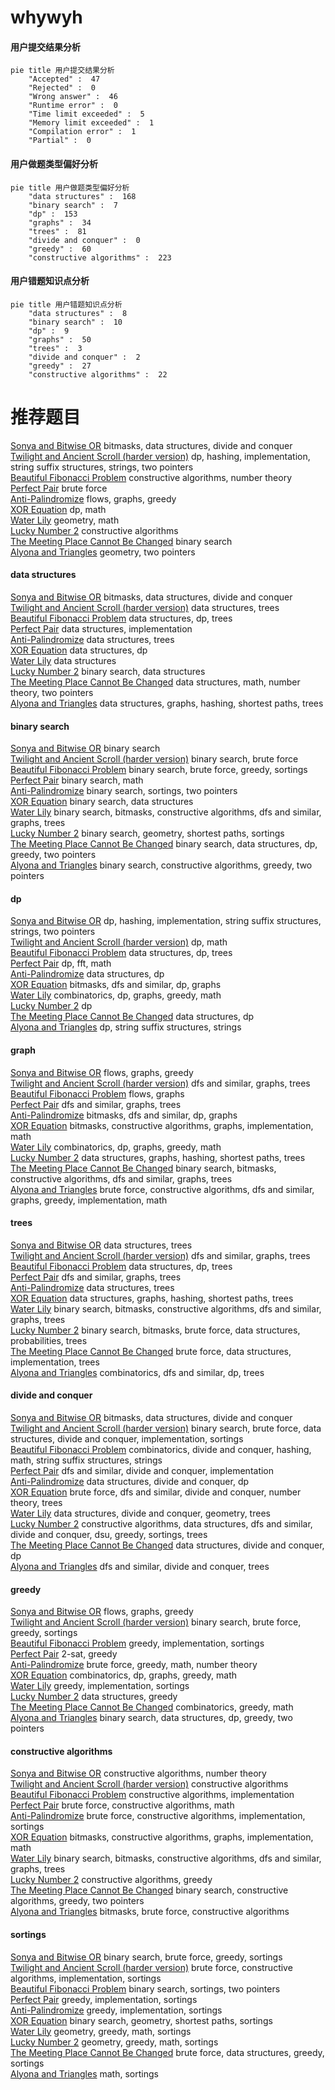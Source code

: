 # whywyh
<!-- tabs:start -->
#### **用户提交结果分析**

```mermaid
pie title 用户提交结果分析
    "Accepted" :  47
    "Rejected" :  0
    "Wrong answer" :  46
    "Runtime error" :  0
    "Time limit exceeded" :  5
    "Memory limit exceeded" :  1
    "Compilation error" :  1
    "Partial" :  0
```
#### **用户做题类型偏好分析**

```mermaid
pie title 用户做题类型偏好分析
    "data structures" :  168
    "binary search" :  7
    "dp" :  153
    "graphs" :  34
    "trees" :  81
    "divide and conquer" :  0
    "greedy" :  60
    "constructive algorithms" :  223
```
#### **用户错题知识点分析**

```mermaid
pie title 用户错题知识点分析
    "data structures" :  8
    "binary search" :  10
    "dp" :  9
    "graphs" :  50
    "trees" :  3
    "divide and conquer" :  2
    "greedy" :  27
    "constructive algorithms" :  22
```
<!-- tabs:end -->
# 推荐题目
[Sonya and Bitwise OR](http://codeforces.com/problemset/problem/1004/F)		bitmasks,
                        data structures,
                        divide and conquer		  
[Twilight and Ancient Scroll (harder version)](http://codeforces.com/problemset/problem/1393/E2)		dp,
                        hashing,
                        implementation,
                        string suffix structures,
                        strings,
                        two pointers		  
[Beautiful Fibonacci Problem](http://codeforces.com/problemset/problem/1264/F)		constructive algorithms,
                        number theory		  
[Perfect Pair](http://codeforces.com/problemset/problem/317/A)		brute force		  
[Anti-Palindromize](http://codeforces.com/problemset/problem/884/F)		flows,
                        graphs,
                        greedy		  
[XOR Equation](https://codeforces.com/contest/634/problem/B)		dp,
                        math		  
[Water Lily](http://codeforces.com/problemset/problem/1199/B)		geometry,
                        math		  
[Lucky Number 2](http://codeforces.com/problemset/problem/145/B)		constructive algorithms		  
[The Meeting Place Cannot Be Changed](http://codeforces.com/problemset/problem/780/B)		binary search		  
[Alyona and Triangles](http://codeforces.com/problemset/problem/682/E)		geometry,
                        two pointers		  
<!-- tabs:start -->
#### **data structures**
[Sonya and Bitwise OR](http://codeforces.com/problemset/problem/1004/F)		bitmasks,
                        data structures,
                        divide and conquer		  
[Twilight and Ancient Scroll (harder version)](http://codeforces.com/problemset/problem/960/H)		data structures,
                        trees		  
[Beautiful Fibonacci Problem](https://codeforces.com/contest/1084/problem/D)		data structures,
                        dp,
                        trees		  
[Perfect Pair](http://codeforces.com/problemset/problem/834/B)		data structures,
                        implementation		  
[Anti-Palindromize](http://codeforces.com/problemset/problem/675/D)		data structures,
                        trees		  
[XOR Equation](http://codeforces.com/problemset/problem/780/G)		data structures,
                        dp		  
[Water Lily](http://codeforces.com/problemset/problem/1172/E)		data structures		  
[Lucky Number 2](https://codeforces.com/contest/947/problem/B)		binary search,
                        data structures		  
[The Meeting Place Cannot Be Changed](http://codeforces.com/problemset/problem/1418/F)		data structures,
                        math,
                        number theory,
                        two pointers		  
[Alyona and Triangles](http://codeforces.com/problemset/problem/763/D)		data structures,
                        graphs,
                        hashing,
                        shortest paths,
                        trees		  
#### **binary search**
[Sonya and Bitwise OR](http://codeforces.com/problemset/problem/780/B)		binary search		  
[Twilight and Ancient Scroll (harder version)](http://codeforces.com/problemset/problem/448/D)		binary search,
                        brute force		  
[Beautiful Fibonacci Problem](http://codeforces.com/problemset/problem/949/D)		binary search,
                        brute force,
                        greedy,
                        sortings		  
[Perfect Pair](http://codeforces.com/problemset/problem/1216/E2)		binary search,
                        math		  
[Anti-Palindromize](http://codeforces.com/problemset/problem/216/D)		binary search,
                        sortings,
                        two pointers		  
[XOR Equation](https://codeforces.com/contest/947/problem/B)		binary search,
                        data structures		  
[Water Lily](http://codeforces.com/problemset/problem/570/D)		binary search,
                        bitmasks,
                        constructive algorithms,
                        dfs and similar,
                        graphs,
                        trees		  
[Lucky Number 2](http://codeforces.com/problemset/problem/1486/B)		binary search,
                        geometry,
                        shortest paths,
                        sortings		  
[The Meeting Place Cannot Be Changed](http://codeforces.com/problemset/problem/1492/C)		binary search,
                        data structures,
                        dp,
                        greedy,
                        two pointers		  
[Alyona and Triangles](http://codeforces.com/problemset/problem/1463/D)		binary search,
                        constructive algorithms,
                        greedy,
                        two pointers		  
#### **dp**
[Sonya and Bitwise OR](http://codeforces.com/problemset/problem/1393/E2)		dp,
                        hashing,
                        implementation,
                        string suffix structures,
                        strings,
                        two pointers		  
[Twilight and Ancient Scroll (harder version)](https://codeforces.com/contest/634/problem/B)		dp,
                        math		  
[Beautiful Fibonacci Problem](https://codeforces.com/contest/1084/problem/D)		data structures,
                        dp,
                        trees		  
[Perfect Pair](http://codeforces.com/problemset/problem/1349/F1)		dp,
                        fft,
                        math		  
[Anti-Palindromize](http://codeforces.com/problemset/problem/780/G)		data structures,
                        dp		  
[XOR Equation](http://codeforces.com/problemset/problem/1242/C)		bitmasks,
                        dfs and similar,
                        dp,
                        graphs		  
[Water Lily](http://codeforces.com/problemset/problem/1466/H)		combinatorics,
                        dp,
                        graphs,
                        greedy,
                        math		  
[Lucky Number 2](http://codeforces.com/problemset/problem/1510/H)		dp		  
[The Meeting Place Cannot Be Changed](http://codeforces.com/problemset/problem/1296/E2)		data structures,
                        dp		  
[Alyona and Triangles](http://codeforces.com/problemset/problem/906/E)		dp,
                        string suffix structures,
                        strings		  
#### **graph**
[Sonya and Bitwise OR](http://codeforces.com/problemset/problem/884/F)		flows,
                        graphs,
                        greedy		  
[Twilight and Ancient Scroll (harder version)](http://codeforces.com/problemset/problem/962/F)		dfs and similar,
                        graphs,
                        trees		  
[Beautiful Fibonacci Problem](http://codeforces.com/problemset/problem/132/E)		flows,
                        graphs		  
[Perfect Pair](https://codeforces.com/contest/931/problem/D)		dfs and similar,
                        graphs,
                        trees		  
[Anti-Palindromize](http://codeforces.com/problemset/problem/1242/C)		bitmasks,
                        dfs and similar,
                        dp,
                        graphs		  
[XOR Equation](http://codeforces.com/problemset/problem/388/B)		bitmasks,
                        constructive algorithms,
                        graphs,
                        implementation,
                        math		  
[Water Lily](http://codeforces.com/problemset/problem/1466/H)		combinatorics,
                        dp,
                        graphs,
                        greedy,
                        math		  
[Lucky Number 2](http://codeforces.com/problemset/problem/763/D)		data structures,
                        graphs,
                        hashing,
                        shortest paths,
                        trees		  
[The Meeting Place Cannot Be Changed](http://codeforces.com/problemset/problem/570/D)		binary search,
                        bitmasks,
                        constructive algorithms,
                        dfs and similar,
                        graphs,
                        trees		  
[Alyona and Triangles](http://codeforces.com/problemset/problem/1487/C)		brute force,
                        constructive algorithms,
                        dfs and similar,
                        graphs,
                        greedy,
                        implementation,
                        math		  
#### **trees**
[Sonya and Bitwise OR](http://codeforces.com/problemset/problem/960/H)		data structures,
                        trees		  
[Twilight and Ancient Scroll (harder version)](http://codeforces.com/problemset/problem/962/F)		dfs and similar,
                        graphs,
                        trees		  
[Beautiful Fibonacci Problem](https://codeforces.com/contest/1084/problem/D)		data structures,
                        dp,
                        trees		  
[Perfect Pair](https://codeforces.com/contest/931/problem/D)		dfs and similar,
                        graphs,
                        trees		  
[Anti-Palindromize](http://codeforces.com/problemset/problem/675/D)		data structures,
                        trees		  
[XOR Equation](http://codeforces.com/problemset/problem/763/D)		data structures,
                        graphs,
                        hashing,
                        shortest paths,
                        trees		  
[Water Lily](http://codeforces.com/problemset/problem/570/D)		binary search,
                        bitmasks,
                        constructive algorithms,
                        dfs and similar,
                        graphs,
                        trees		  
[Lucky Number 2](http://codeforces.com/problemset/problem/1479/D)		binary search,
                        bitmasks,
                        brute force,
                        data structures,
                        probabilities,
                        trees		  
[The Meeting Place Cannot Be Changed](http://codeforces.com/problemset/problem/1511/C)		brute force,
                        data structures,
                        implementation,
                        trees		  
[Alyona and Triangles](http://codeforces.com/problemset/problem/1499/F)		combinatorics,
                        dfs and similar,
                        dp,
                        trees		  
#### **divide and conquer**
[Sonya and Bitwise OR](http://codeforces.com/problemset/problem/1004/F)		bitmasks,
                        data structures,
                        divide and conquer		  
[Twilight and Ancient Scroll (harder version)](http://codeforces.com/problemset/problem/1461/D)		binary search,
                        brute force,
                        data structures,
                        divide and conquer,
                        implementation,
                        sortings		  
[Beautiful Fibonacci Problem](http://codeforces.com/problemset/problem/1466/G)		combinatorics,
                        divide and conquer,
                        hashing,
                        math,
                        string suffix structures,
                        strings		  
[Perfect Pair](http://codeforces.com/problemset/problem/1490/D)		dfs and similar,
                        divide and conquer,
                        implementation		  
[Anti-Palindromize](https://codeforces.com/contest/1483/problem/C)		data structures,
                        divide and conquer,
                        dp		  
[XOR Equation](http://codeforces.com/problemset/problem/1491/E)		brute force,
                        dfs and similar,
                        divide and conquer,
                        number theory,
                        trees		  
[Water Lily](http://codeforces.com/problemset/problem/1303/G)		data structures,
                        divide and conquer,
                        geometry,
                        trees		  
[Lucky Number 2](http://codeforces.com/problemset/problem/1494/D)		constructive algorithms,
                        data structures,
                        dfs and similar,
                        divide and conquer,
                        dsu,
                        greedy,
                        sortings,
                        trees		  
[The Meeting Place Cannot Be Changed](http://codeforces.com/problemset/problem/1482/E)		data structures,
                        divide and conquer,
                        dp		  
[Alyona and Triangles](http://codeforces.com/problemset/problem/566/C)		dfs and similar,
                        divide and conquer,
                        trees		  
#### **greedy**
[Sonya and Bitwise OR](http://codeforces.com/problemset/problem/884/F)		flows,
                        graphs,
                        greedy		  
[Twilight and Ancient Scroll (harder version)](http://codeforces.com/problemset/problem/949/D)		binary search,
                        brute force,
                        greedy,
                        sortings		  
[Beautiful Fibonacci Problem](http://codeforces.com/problemset/problem/978/G)		greedy,
                        implementation,
                        sortings		  
[Perfect Pair](http://codeforces.com/problemset/problem/568/C)		2-sat,
                        greedy		  
[Anti-Palindromize](http://codeforces.com/problemset/problem/1388/A)		brute force,
                        greedy,
                        math,
                        number theory		  
[XOR Equation](http://codeforces.com/problemset/problem/1466/H)		combinatorics,
                        dp,
                        graphs,
                        greedy,
                        math		  
[Water Lily](http://codeforces.com/problemset/problem/1300/B)		greedy,
                        implementation,
                        sortings		  
[Lucky Number 2](http://codeforces.com/problemset/problem/700/D)		data structures,
                        greedy		  
[The Meeting Place Cannot Be Changed](http://codeforces.com/problemset/problem/1326/C)		combinatorics,
                        greedy,
                        math		  
[Alyona and Triangles](http://codeforces.com/problemset/problem/1492/C)		binary search,
                        data structures,
                        dp,
                        greedy,
                        two pointers		  
#### **constructive algorithms**
[Sonya and Bitwise OR](http://codeforces.com/problemset/problem/1264/F)		constructive algorithms,
                        number theory		  
[Twilight and Ancient Scroll (harder version)](http://codeforces.com/problemset/problem/145/B)		constructive algorithms		  
[Beautiful Fibonacci Problem](http://codeforces.com/problemset/problem/1119/G)		constructive algorithms,
                        implementation		  
[Perfect Pair](http://codeforces.com/problemset/problem/854/A)		brute force,
                        constructive algorithms,
                        math		  
[Anti-Palindromize](http://codeforces.com/problemset/problem/1374/F)		brute force,
                        constructive algorithms,
                        implementation,
                        sortings		  
[XOR Equation](http://codeforces.com/problemset/problem/388/B)		bitmasks,
                        constructive algorithms,
                        graphs,
                        implementation,
                        math		  
[Water Lily](http://codeforces.com/problemset/problem/570/D)		binary search,
                        bitmasks,
                        constructive algorithms,
                        dfs and similar,
                        graphs,
                        trees		  
[Lucky Number 2](http://codeforces.com/problemset/problem/1493/A)		constructive algorithms,
                        greedy		  
[The Meeting Place Cannot Be Changed](http://codeforces.com/problemset/problem/1463/D)		binary search,
                        constructive algorithms,
                        greedy,
                        two pointers		  
[Alyona and Triangles](https://codeforces.com/contest/1456/problem/B)		bitmasks,
                        brute force,
                        constructive algorithms		  
#### **sortings**
[Sonya and Bitwise OR](http://codeforces.com/problemset/problem/949/D)		binary search,
                        brute force,
                        greedy,
                        sortings		  
[Twilight and Ancient Scroll (harder version)](http://codeforces.com/problemset/problem/1374/F)		brute force,
                        constructive algorithms,
                        implementation,
                        sortings		  
[Beautiful Fibonacci Problem](http://codeforces.com/problemset/problem/216/D)		binary search,
                        sortings,
                        two pointers		  
[Perfect Pair](http://codeforces.com/problemset/problem/978/G)		greedy,
                        implementation,
                        sortings		  
[Anti-Palindromize](http://codeforces.com/problemset/problem/1300/B)		greedy,
                        implementation,
                        sortings		  
[XOR Equation](http://codeforces.com/problemset/problem/1486/B)		binary search,
                        geometry,
                        shortest paths,
                        sortings		  
[Water Lily](https://codeforces.com/contest/1496/problem/C)		geometry,
                        greedy,
                        math,
                        sortings		  
[Lucky Number 2](http://codeforces.com/problemset/problem/1495/A)		geometry,
                        greedy,
                        math,
                        sortings		  
[The Meeting Place Cannot Be Changed](http://codeforces.com/problemset/problem/1497/A)		brute force,
                        data structures,
                        greedy,
                        sortings		  
[Alyona and Triangles](http://codeforces.com/problemset/problem/1427/A)		math,
                        sortings		  
<!-- tabs:end -->
